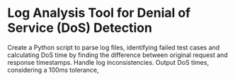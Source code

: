 # Log Analysis Tool for Denial of Service (DoS) Detection

 Create a Python script to parse log files, identifying failed test cases and calculating DoS time by finding the difference between original request and response timestamps. Handle log inconsistencies. Output DoS times, considering a 100ms tolerance, 
